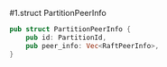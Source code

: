 #1.struct PartitionPeerInfo

```rust
pub struct PartitionPeerInfo {
    pub id: PartitionId,
    pub peer_info: Vec<RaftPeerInfo>,
}
```